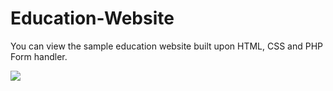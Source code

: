 # Education-Website
<p > You can view the sample education website built upon HTML, CSS and PHP Form handler.</p>
<img src = "Education.png">

